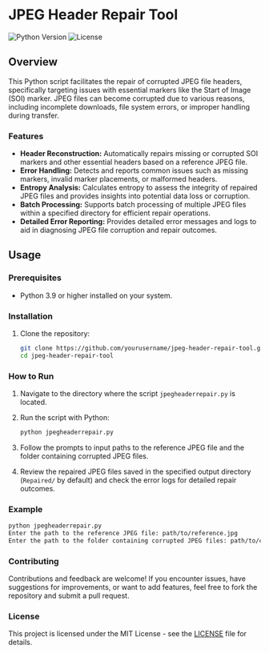 # JPEG Header Repair Tool

![Python Version](https://img.shields.io/badge/python-3.12.3%2B-blue)
![License](https://img.shields.io/github/license/DRCRecoveryData/JPEG-Header-Repair-Tool)

## Overview

This Python script facilitates the repair of corrupted JPEG file headers, specifically targeting issues with essential markers like the Start of Image (SOI) marker. JPEG files can become corrupted due to various reasons, including incomplete downloads, file system errors, or improper handling during transfer.

### Features

- **Header Reconstruction:** Automatically repairs missing or corrupted SOI markers and other essential headers based on a reference JPEG file.
- **Error Handling:** Detects and reports common issues such as missing markers, invalid marker placements, or malformed headers.
- **Entropy Analysis:** Calculates entropy to assess the integrity of repaired JPEG files and provides insights into potential data loss or corruption.
- **Batch Processing:** Supports batch processing of multiple JPEG files within a specified directory for efficient repair operations.
- **Detailed Error Reporting:** Provides detailed error messages and logs to aid in diagnosing JPEG file corruption and repair outcomes.

## Usage

### Prerequisites

- Python 3.9 or higher installed on your system.

### Installation

1. Clone the repository:
   ```bash
   git clone https://github.com/yourusername/jpeg-header-repair-tool.git
   cd jpeg-header-repair-tool
   ```

### How to Run

1. Navigate to the directory where the script `jpegheaderrepair.py` is located.

2. Run the script with Python:
   ```bash
   python jpegheaderrepair.py
   ```

3. Follow the prompts to input paths to the reference JPEG file and the folder containing corrupted JPEG files.

4. Review the repaired JPEG files saved in the specified output directory (`Repaired/` by default) and check the error logs for detailed repair outcomes.

### Example

```bash
python jpegheaderrepair.py
Enter the path to the reference JPEG file: path/to/reference.jpg
Enter the path to the folder containing corrupted JPEG files: path/to/corrupted_folder
```

### Contributing

Contributions and feedback are welcome! If you encounter issues, have suggestions for improvements, or want to add features, feel free to fork the repository and submit a pull request.

### License

This project is licensed under the MIT License - see the [LICENSE](LICENSE) file for details.
